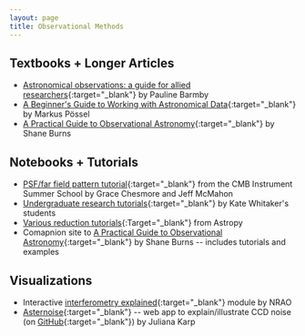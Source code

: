 ```yaml
---
layout: page
title: Observational Methods
---
```


## Textbooks + Longer Articles
- [Astronomical observations: a guide for allied researchers](https://astro.theoj.org/article/7651-astronomical-observations-a-guide-for-allied-researchers){:target="_blank"} by Pauline Barmby
- [A Beginner's Guide to Working with Astronomical Data](https://astro.theoj.org/article/11638-a-beginner-s-guide-to-working-with-astronomical-data){:target="_blank"} by Markus Pössel
- [A Practical Guide to Observational Astronomy](https://faculty1.coloradocollege.edu/~sburns/courses/18-19/pc362/PracticalObsAstro.pdf){:target="_blank"} by Shane Burns

## Notebooks + Tutorials
- [PSF/far field pattern tutorial](https://github.com/McMahonCosmologyGroup/cmbInstrumentSummerSchool/blob/main/Notebook3_bonus_optics.ipynb){:target="_blank"} from the CMB Instrument Summer School by Grace Chesmore and Jeff McMahon
- [Undergraduate research tutorials](https://www.astrowhit.com/astronomy-research-tutorial-repository){:target="_blank"} by Kate Whitaker's students
- [Various reduction tutorials](https://learn.astropy.org){:Target="_blank"} from Astropy
- Comapnion site to [A Practical Guide to Observational Astronomy](https://mshaneburns.github.io/ObsAstro/){:target="_blank"} by Shane Burns -- includes tutorials and examples

## Visualizations
- Interactive [interferometry explained](https://public.nrao.edu/interferometry-explained/){:target="_blank"} module by NRAO
- [Asternoise](https://asternoise.streamlit.app){:target="_blank"} -- web app to explain/illustrate CCD noise (on [GitHub](https://github.com/juliana-karp/asternoise){:target="_blank"}) by Juliana Karp